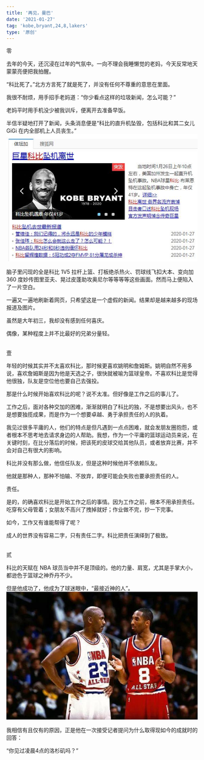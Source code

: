 ```yaml
---
title: '再见，曼巴'
date: '2021-01-27'
tag: 'kobe,bryant,24,8,lakers'
type: '原创'
---
```


零

去年的今天，还沉浸在过年的气氛中。一向不理会我睡懒觉的老妈，今天反常地天蒙蒙亮便把我拍醒。

“科比死了。”北方方言死了就是死了，并没有任何不尊重的意思在里面。

我很不耐烦，用手招手老妈道：“你少看点这样的垃圾新闻，怎么可能？”

老妈平时用手机没少被我训斥，便离开去准备早饭。

半信半疑地打开了新闻，头条消息便是“科比的直升机坠毁，包括科比和其二女儿 GiGi 在内全部机上人员丧生。”
![](../../assets/images/goodbye-kobe/kobe-death-news.jpg)

脑子里闪现的全是科比 1V5 拉杆上篮、打板绝杀热火、罚球线飞扣大本、变向加 360 度妙传图里亚夫、晃过皮蓬助攻奥尼尔等等等等这些画面。然而马上便陷入了一片空白。

一遍又一遍地刷新着网页，只希望这是一个虚假的新闻。结果却是越来越多的现场报道及图片。

虽然是大年初三，我却没有感到任何喜庆。

偶像，某种程度上并不比最好的兄弟分量轻。

<br />
壹

年轻的时候其实并不太喜欢科比，那时候更喜欢姚明和詹姆斯。姚明自然不用多说，喜欢詹姆斯是因为他是天选之子，很快就被喻为篮球皇帝。不喜欢科比是觉得他很独，队友是空位他也要自己去强投。

那是什么时候开始喜欢科比的呢？说不太准。但好像是工作之后的事儿了。

工作之后，面对各种交加的困难，渐渐就明白了科比的独，不是想要出风头，也不是想要独揽成果，而是作为一个想要卓越、勇于承担责任的人的执着。

我见过很多平庸的人，他们的特点是但凡遇到一点点困难，就会发朋友圈抱怨，或者根本不思考地去请求身边的人帮助。我想，作为一个平庸的篮球运动员来说，在关键时刻，在比分落后的时候，把该死的皮球交给其他队员，或者放弃比赛，并不会对自己有很大的影响。

科比并没有那么做，他信任队友，但是这种时候他并不依赖队友。

他就是那种人，那种不怕输、不放弃，即便可能会失败也要承担责任的人。

责任。

是的，的确喜欢科比是开始工作之后的事情。因为工作之前，根本不用承担责任。吃穿有父母管着；女朋友不高兴了拽掉就好；作业做不完，抄一下完事。

如今，工作又有谁能帮得了呢？

成人的世界没有容易二字，只有责任二字。科比把责任演绎到了极致。

<br />
贰

科比的天赋在 NBA 球员当中并不是顶级的。他的力量、肩宽，尤其是手掌大小，都逊色于篮球之神乔丹不少。

但是他成功了，他成为了球迷眼中，“最接近神的人”。
![](../../assets/images/goodbye-kobe/kobe-and-jordan.jpg)

我相信有且仅有的原因，正是他在一次接受记者提问为什么取得现如今的成就时的回答：

“你见过凌晨4点的洛杉矶吗？”


